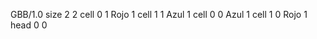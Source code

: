 <gs-board without-header> GBB/1.0
size 2 2
cell 0 1 Rojo 1 
cell 1 1 Azul 1 
cell 0 0 Azul 1 
cell 1 0 Rojo 1 
head 0 0 </gs-board>